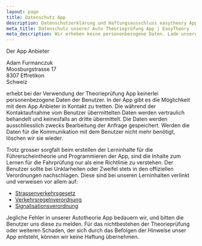 ```yaml
---
layout: page
title: Datenschutz App
description: Datenschutzerklärung und Haftungsausschluss easytheory App.
meta_title: Datenschutz unserer Auto Theorieprüfung App | EasyTheory
meta_description: Wir erheben keine personenbezogene Daten. Lade unsere Autotheorie App runter und lerne einfach mit uns für den Führerschein.
---
```

Der App Anbieter

Adam Furmanczuk  
Moosburgstrasse 17  
8307 Effretikon  
Schweiz

erhebt bei der Verwendung der Theorieprüfung App keinerlei personenbezogene Daten der Benutzer. In der App gibt es die Möglichkeit mit dem App Anbieter in Kontakt zu tretten. Die während der Kontaktaufnahme vom Benutzer übermittelten Daten werden vertraulich behandelt und keinesfalls an dritte übermittelt. Die Daten werden ausschliesslich zwecks Bearbeitung der Anfrage gespeichert. Werden die Daten für die Kommunikation mit dem Benutzer nicht mehr benötigt, löschen wir sie wieder.

Trotz grosser sorgfalt beim erstellen der Lerninhalte für die Führerscheintheorie und Programmieren der App, sind die Inhalte zum Lernen für die Fahrprüfung nur als eine Richtlinie zu verstehen. Der Benutzer sollte bei Unklarheiten oder Zweifel stets in den offiziellen Verordnungen nachschlagen. Diese sind bei unseren Lerninhalten verlinkt und verweisen vor allem auf:

* [Strassenverkehrsgesetz](https://www.fedlex.admin.ch/eli/cc/1959/679_705_685/de)
* [Verkehrsregelnverordnung](https://www.fedlex.admin.ch/eli/cc/1962/1364_1409_1420/de)
* [Signalisationsverordnung](https://www.fedlex.admin.ch/eli/cc/1979/1961_1961_1961/de)

Jegliche Fehler in unserer Autotheorie App bedauern wir, und bitten die Benutzer uns diese zu melden. Für das nichtbestehen der Theorieprüfung oder weiteren Schaden, der sich durch das Befolgen der Hinweise unser App entsteht, können wir keine Haftung übernehmen.
